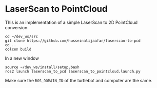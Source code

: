# LaserScan to PointCloud
This is an implementation of a simple LaserScan to 2D PointCloud conversion. 

```
cd ~/dev_ws/src
git clone https://github.com/husseinalijaafar/laserscan-to-pcd
cd ..
colcon build
```
In a new window
```
source ~/dev_ws/install/setup.bash
ros2 launch laserscan_to_pcd laserscan_to_pointcloud.launch.py
```

Make sure the `ROS_DOMAIN_ID` of the turtlebot and computer are the same. 
